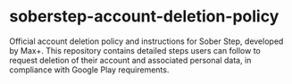 # soberstep-account-deletion-policy
Official account deletion policy and instructions for Sober Step, developed by Max+. This repository contains detailed steps users can follow to request deletion of their account and associated personal data, in compliance with Google Play requirements.
